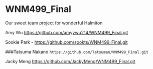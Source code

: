 # WNM499_Final
Our sweet team project for wonderful Halmiton

Amy Wu https://github.com/amyywu214/WNM499_Final.git

Sookie Park - https://github.com/sookts/WNM499_Final.git

###Tatsuma Nakano
`https://github.com/Tatsuman/WNM499_Final.git`

Jacky Meng https://github.com/JackyMeng/WNM499_Final.git
